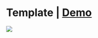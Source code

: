 <h1>
Template | <a href='https://7hassan.github.io/Templet/'>Demo</a>
</h1>
<img src='./website.png'/>
